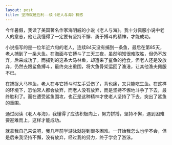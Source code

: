 ```yaml
---
layout: post
title: 坚持就是胜利——读《老人与海》有感
---
```



今年暑假，我读了美国著名作家海明威的小说《老人与海》。我十分佩服小说中老人的意志，他让我懂得了一定要有坚持不懈、勇于搏斗的精神，才能成功。

小说描写的是一位年近六旬的老人，连续84天没有捕到一条鱼，最后在第85天，老人捕到了一条大鱼。在海面与它搏斗了三天三夜，虽然明知很难取胜，但仍不放弃，后来成功了。而捕到的这条大马林鱼，却遭来了鲨鱼的抢食，但老人还是没放弃，仍然去跟鲨鱼搏斗，最终突出重围，将大鱼骨架运回了渔港，让其他渔夫佩服不已。

在捕捉大马林鱼，老人在与它搏斗时左手受伤了，背也痛，又只能吃生鱼。在这样的环境下，恐怕常人都会放弃，而老人没有放弃，而是坚持不懈地斗争了下去，最终胜利了。而在遭受鲨鱼围攻，也正是这种精神才使老人坚持了下去，突出了鲨鱼的重围。

通过阅读《老人与海》，我懂得了应该积极向上，努力拼搏，坚持不懈，遇到困难要迎难而上，这样才能成功。

就拿我自己来说吧，我几年前学游泳就碰到很多困难。一开始我怎么也学不会，但是后来我坚持不懈，没有放弃，经过我的努力，终于学会了游泳。
